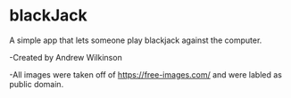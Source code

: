 # blackJack
A simple app that lets someone play blackjack against the computer.

-Created by Andrew Wilkinson

-All images were taken off of https://free-images.com/ and were labled as public domain. 
